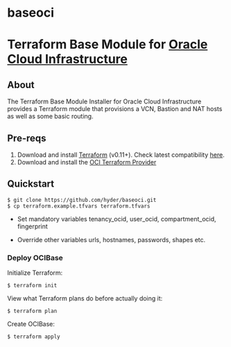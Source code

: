 # baseoci
[oci]: https://cloud.oracle.com/cloud-infrastructure
[oci provider]: https://github.com/oracle/terraform-provider-oci/releases
[API signing]: https://docs.us-phoenix-1.oraclecloud.com/Content/API/Concepts/apisigningkey.htm
[terraform]: https://www.terraform.io

# Terraform Base Module for [Oracle Cloud Infrastructure][oci]

## About

The Terraform Base Module Installer for Oracle Cloud Infrastructure provides a Terraform module that provisions a VCN, Bastion and NAT hosts as 
well as some basic routing.

## Pre-reqs

1. Download and install [Terraform][terraform] (v0.11+). Check latest compatibility [here][oci provider].
2. Download and install the [OCI Terraform Provider][oci provider]

## Quickstart

```
$ git clone https://github.com/hyder/baseoci.git
$ cp terraform.example.tfvars terraform.tfvars
```
* Set mandatory variables tenancy_ocid, user_ocid, compartment_ocid, fingerprint

* Override other variables urls, hostnames, passwords, shapes etc.

### Deploy OCIBase

Initialize Terraform:
```
$ terraform init
```

View what Terraform plans do before actually doing it:
```
$ terraform plan
```

Create OCIBase:
```
$ terraform apply
```
